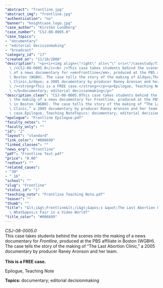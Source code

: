 ```yaml
---
"abstract": "frontline.jpg"
"abstract_img": "frontline.jpg"
"authentication": "no"
"banner": "knightcase_logo.jpg"
"case_author": "Kirsten Lundberg"
"case_number": "CSJ-08-0005.0"
"case_topics":
- "documentary"
- "editorial decisionmaking"
- "broadcast"
"category_id": "17"
"created_on": "11/10/2008"
"description": "<p><i><img align=\"right\" alt=\"\" src=\"/casestudy/files/photos/241/frontline.gif\"\
  \ />CSJ-08-0005.0</i><br />This case takes students behind the scenes into the making\
  \ of a news documentary for <em>Frontline</em>, produced at the PBS affiliate in\
  \ Boston (WGBH). The case tells the story of the making of &ldquo;The Last Abortion\
  \ Clinic,&rdquo; a 2005 documentary by producer Raney Aronson and her team.<br /><br\
  \ /><strong>This is a FREE case.</strong></p><p>Epilogue, Teaching Note</p><p><b>Topics:\
  \ </b>documentary; editorial decisionmaking</p>"
"description_clean": "CSJ-08-0005.0This case takes students behind the scenes into\
  \ the making of a news documentary for Frontline, produced at the PBS affiliate\
  \ in Boston (WGBH). The case tells the story of the making of “The Last Abortion\
  \ Clinic,” a 2005 documentary by producer Raney Aronson and her team.This is a FREE\
  \ case.Epilogue, Teaching NoteTopics: documentary; editorial decisionmaking"
"epologue": "Frontline Epilogue.pdf"
"faculty_notes": ""
"faculty_only": ""
"id": "2"
"layout": "standard"
"link_color": "#006699"
"linked_classes": ""
"news_org": "Frontline"
"pdf": "Frontline Text.pdf"
"price": "0.00"
"redtext": ""
"related_cases":
- "30"
- " 16"
"school": ""
"slug": "Frontline"
"status_id": "1"
"teaching_note": "Frontline Teaching Note.pdf"
"teaser": ""
"thumb": ""
"title": "&lt;i&gt;Frontline&lt;/i&gt;&apos;s &quot;The Last Abortion Clinic&quot;:\
  \ What&apos;s Fair in a Video World?"
"title_color": "#006699"
---
```

<p><i><img align="right" alt="" src="/casestudy/files/photos/241/frontline.gif" />CSJ-08-0005.0</i><br />This case takes students behind the scenes into the making of a news documentary for <em>Frontline</em>, produced at the PBS affiliate in Boston (WGBH). The case tells the story of the making of &ldquo;The Last Abortion Clinic,&rdquo; a 2005 documentary by producer Raney Aronson and her team.<br /><br /><strong>This is a FREE case.</strong></p><p>Epilogue, Teaching Note</p><p><b>Topics: </b>documentary; editorial decisionmaking</p>

